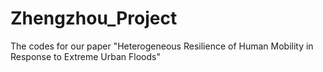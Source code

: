 # Zhengzhou_Project

The codes for our paper "Heterogeneous Resilience of Human Mobility in Response to Extreme Urban Floods"
